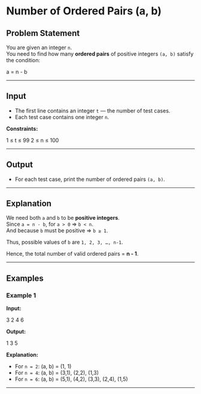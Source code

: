 # Number of Ordered Pairs (a, b)

## Problem Statement
You are given an integer `n`.  
You need to find how many **ordered pairs** of positive integers `(a, b)` satisfy the condition:

a = n - b


---

## Input
- The first line contains an integer `t` — the number of test cases.
- Each test case contains one integer `n`.

**Constraints:**

1 ≤ t ≤ 99
2 ≤ n ≤ 100


---

## Output
- For each test case, print the number of ordered pairs `(a, b)`.

---

## Explanation
We need both `a` and `b` to be **positive integers**.  
Since `a = n - b`, for `a > 0` ⇒ `b < n`.  
And because `b` must be positive ⇒ `b ≥ 1`.

Thus, possible values of `b` are `1, 2, 3, …, n-1`.

Hence, the total number of valid ordered pairs = **n - 1**.

---

## Examples

### Example 1
**Input:**

3
2
4
6


**Output:**

1
3
5


**Explanation:**
- For `n = 2`: (a, b) = (1, 1)
- For `n = 4`: (a, b) = (3,1), (2,2), (1,3)
- For `n = 6`: (a, b) = (5,1), (4,2), (3,3), (2,4), (1,5)

---
